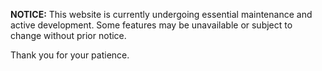 **NOTICE:** This website is currently undergoing essential maintenance and active development. Some features may be unavailable or subject to change without prior notice.

Thank you for your patience.
